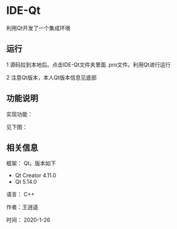 # IDE-Qt

利用Qt开发了一个集成环境

## 运行

1 源码拉到本地后。点击IDE-Qt文件夹里面 .pro文件。利用Qt进行运行

2 注意Qt版本，本人Qt版本信息见底部

## 功能说明

实现功能：

见下图：

## 相关信息

框架： Qt。版本如下

- Qt Creator 4.11.0
- Qt 5.14.0

语言： C++

作者：王逍遥

时间： 2020-1-26




